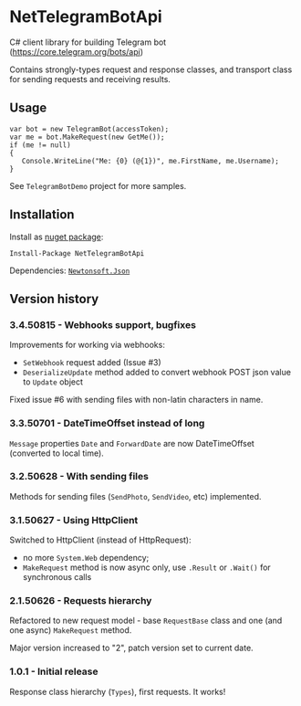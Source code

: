 # NetTelegramBotApi
C# client library for building Telegram bot (https://core.telegram.org/bots/api)

Contains strongly-types request and response classes, and transport class for sending requests and receiving results.

## Usage

    var bot = new TelegramBot(accessToken);
    var me = bot.MakeRequest(new GetMe());
    if (me != null)
    {
       Console.WriteLine("Me: {0} (@{1})", me.FirstName, me.Username);
    }

See `TelegramBotDemo` project for more samples.

## Installation

Install as [nuget package](https://www.nuget.org/packages/NetTelegramBotApi):

    Install-Package NetTelegramBotApi

Dependencies: [`Newtonsoft.Json`](https://www.nuget.org/packages/Newtonsoft.Json/)

## Version history

### 3.4.50815 - Webhooks support, bugfixes

Improvements for working via webhooks:

* `SetWebhook` request added (Issue #3)
* `DeserializeUpdate` method added to convert webhook POST json value to `Update` object

Fixed issue #6 with sending files with non-latin characters in name.

### 3.3.50701 - DateTimeOffset instead of long

`Message` properties `Date` and `ForwardDate` are now DateTimeOffset (converted to local time).

### 3.2.50628 - With sending files

Methods for sending files (`SendPhoto`, `SendVideo`, etc) implemented.

### 3.1.50627 - Using HttpClient

Switched to HttpClient (instead of HttpRequest):

* no more `System.Web` dependency;
* `MakeRequest` method is now async only, use `.Result` or `.Wait()` for synchronous calls

### 2.1.50626 - Requests hierarchy

Refactored to new request model - base `RequestBase` class and one (and one async) `MakeRequest` method.

Major version increased to "2", patch version set to current date.

### 1.0.1 - Initial release

Response class hierarchy (`Types`), first requests. It works!

